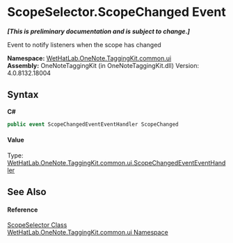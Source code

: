 # ScopeSelector.ScopeChanged Event
 _**\[This is preliminary documentation and is subject to change.\]**_

Event to notify listeners when the scope has changed

**Namespace:**&nbsp;<a href="043a9407-ac38-b3ac-7348-a6090af495ad">WetHatLab.OneNote.TaggingKit.common.ui</a><br />**Assembly:**&nbsp;OneNoteTaggingKit (in OneNoteTaggingKit.dll) Version: 4.0.8132.18004

## Syntax

**C#**<br />
``` C#
public event ScopeChangedEventEventHandler ScopeChanged
```


#### Value
Type: <a href="2268d3a3-16ea-c6de-e1c1-afefe9744fd4">WetHatLab.OneNote.TaggingKit.common.ui.ScopeChangedEventEventHandler</a>

## See Also


#### Reference
<a href="52a2d8d2-55e2-9027-0a99-647fce31cb61">ScopeSelector Class</a><br /><a href="043a9407-ac38-b3ac-7348-a6090af495ad">WetHatLab.OneNote.TaggingKit.common.ui Namespace</a><br />